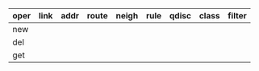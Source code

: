 

| oper | link  | addr | route | neigh | rule | qdisc | class | filter |
|------|-------|------|-------|-------|------|-------|-------|--------|
| new  |       |      |       |       |      |       |       |        |
| del  |       |      |       |       |      |       |       |        |
| get  |       |      |       |       |      |       |       |        |